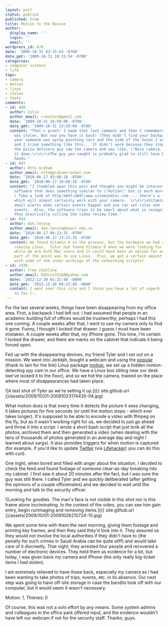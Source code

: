 ```yaml
---
layout: post
status: publish
published: true
title: Motion to the Rescue
author:
  display_name: ''
  login: ''
  email: ''
wordpress_id: 679
date: '2009-10-31 03:15:54 -0700'
date_gmt: '2009-10-31 10:15:54 -0700'
categories:
- computer science
- life
tags:
- camera
- motion
- linux
- stolen
- theft
comments:
- id: 498
  author: Colin
  author_email: creutter@gmail.com
  date: '2009-10-31 16:59:00 -0700'
  date_gmt: '2009-10-31 23:59:00 -0700'
  content: "That's great! I made that last comment and then I remembered your camera
    was stolen. But now you have it back! (They didn't find your backpack?)\r\n\r\nLast
    year someone was spray painting cars and the side of the house I was living in
    and I tried something like this... It didn't work because they stopped and then
    the pizza delivery guy saw the camera and was like, \"Nice camera...?\" So I took
    it down.\r\n\r\nThe guy you caught is probably glad to still have both of his
    hands."
- id: 841
  author: Otto Graham
  author_email: otto@grahamcracker.com
  date: '2010-06-17 03:08:18 -0700'
  date_gmt: '2010-06-17 10:08:18 -0700'
  content: "I stumbled upon this post and thought you might be interested in free
    software that does something similar to \"motion\" but is much more sophisticated.
    \ Take a look at http:&#47;&#47;www.vitamindinc.com ... there's a free version
    which will almost certainly work with your camera.  \r\n\r\nVitamind D offers
    email alerts when certain events happen and you can set rules and filters for
    events.  Also, the software tries to be smart about what is recognized as an object,
    thus drastically culling the video review time."
- id: 843
  author: dan.lecocq
  author_email: dan.lecocq@kaust.edu.sa
  date: '2010-06-17 06:23:35 -0700'
  date_gmt: '2010-06-17 13:23:35 -0700'
  content: We found Vitamin D in the process, but the hardware we had available was
    running Linux.  Tyler had found Vitamin D when we were looking for options, and
    while we are both Mac users and it could have been an option for our home use,
    part of the point was to use Linux.  Plus, we got a certain amount of experience
    with some of the inner workings of the networking scripts!
- id: 2438
  author: free chatline
  author_email: Eddins33168@yahoo.com
  date: '2012-12-20 01:22:48 -0800'
  date_gmt: '2012-12-20 08:22:48 -0800'
  content: I went over this site and I think you have a lot of superb info, saved
    to fav (:.
---
```

For the last several weeks, things have been disappearing from my office area.  First, a backpack I had left out.  I had assumed that people in an academic building full of offices would be trustworthy, perhaps I had this one coming.  A couple weeks after that, I went to use my camera only to find it gone.  Funny, I thought I locked that drawer.  I guess I must have been mistaken.  A couple weeks after that, my iPhone gone.  This time, I'm certain I locked the drawer, and there are marks on the cabinet that indicate it being forced open.

Fed up with the disappearing devices, my friend Tyler and I set out on a mission.  We went into Jeddah, bought a webcam and using the [popular](http://www.theregister.co.uk/2005/02/17/chav_burglar/) (thank to Iain for the link) Linux package [motion](http://www.lavrsen.dk/twiki/bin/view/Motion/WebHome), we set up a hidden motion-detecting spy cam in our office.  We have a Linux box sitting near our desk (we've locked it to the floor), and so we hid the camera, trained on the place where most of disappearances had taken place.

![A test shot of Tyler as we\'re setting it up.]({{ site.github.url }}/assets/2009/10/01-20091023174435-04.jpg)

What motion does is that every time it detects the picture it sees changing, it takes pictures for five seconds (or until the motion stops - which ever takes longer).  It's supposed to be able to encode a video with ffmpeg on the fly, but as it wasn't working right for us, we decided to just go ahead and throw it into a script.  I wrote a short bash script that just took all the photos, archived them and then generated a video (when dealing with the tens of thousands of photos generated in an average day and night I learned about xargs).  It also provides triggers for when motion is captured (for example, if you'd like to update [Twitter](http://tech.shantanugoel.com/2008/05/14/keep-tab-on-home-security-with-a-webcam-and-twitter.html) (via [Lifehacker](http://lifehacker.com/391141/get-twitter-notifications-from-a-motion+detecting-webcam)) you can do this with curl).

One night, when bored and filled with anger about the situation, I decided to check the feed and found footage of someone clear-as-day breaking into my cabinet.  I first saw it about 20 minutes after the fact, but I was sure the guy was still there.  I called Tyler and we quickly deliberated (after getting the opinions of a couple officemates) and we decided to wait until the morning and talk to the security officer.

![Looking for goodies.  The man\'s face is not visible in this shot nor is this frame alone incriminating.  In the context of the video, you can see him gain entry, begin rummaging and removing items.]({{ site.github.url }}/assets/2009/10/01-20091026215724-10.jpg)

We spent some time with them the next morning, giving them footage and printing key frames, and then they said they'd look into it.  They assured us they would not involve the local authorities if they didn't have to (the penalty for such crimes in Saudi Arabia can be quite stiff) and would take care of it discreetly.  That night, they arrested four people and recovered a number of electronic devices.  They held them as evidence for a bit, but today, I was given back my camera and iPhone (the only really big-ticket items I had stolen).

I am extremely relieved to have these back, especially my camera as I had been wanting to take photos of trips, events, etc. in its absence.  Our next step was going to have off-site storage in case the bandits took off with our computer, but it would seem it wasn't necessary.

Motion: 1, Thieves: 0

Of course, this was not a solo effort by any means.  Some system admins and colleagues in the office park offered input, and the evidence wouldn't have left our webcam if not for the security staff.  Thanks, guys.
